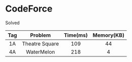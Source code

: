 # CodeForce

Solved

|Tag|Problem|Time(ms)|Memory(KB)|
|:------:|:------:|:------:|:------:|
|1A|Theatre Square|109|44|
|4A|WaterMelon|218|4|
